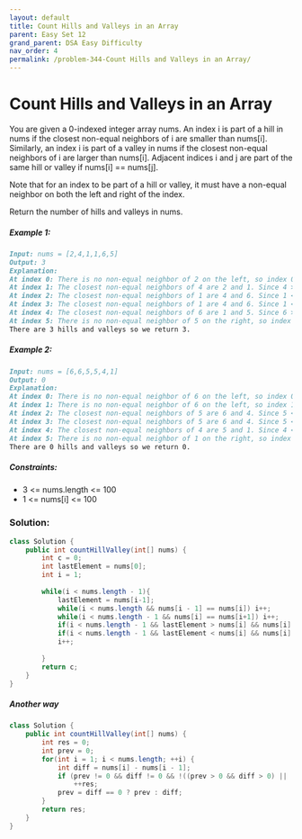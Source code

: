 ```yaml
---
layout: default
title: Count Hills and Valleys in an Array
parent: Easy Set 12
grand_parent: DSA Easy Difficulty
nav_order: 4
permalink: /problem-344-Count Hills and Valleys in an Array/
---
```

# Count Hills and Valleys in an Array
You are given a 0-indexed integer array nums. An index i is part of a hill in nums if the closest non-equal neighbors of i are smaller than nums[i]. Similarly, an index i is part of a valley in nums if the closest non-equal neighbors of i are larger than nums[i]. Adjacent indices i and j are part of the same hill or valley if nums[i] == nums[j].

Note that for an index to be part of a hill or valley, it must have a non-equal neighbor on both the left and right of the index.

Return the number of hills and valleys in nums.

##### Example 1:
```markdown
Input: nums = [2,4,1,1,6,5]
Output: 3
Explanation:
At index 0: There is no non-equal neighbor of 2 on the left, so index 0 is neither a hill nor a valley.
At index 1: The closest non-equal neighbors of 4 are 2 and 1. Since 4 > 2 and 4 > 1, index 1 is a hill.
At index 2: The closest non-equal neighbors of 1 are 4 and 6. Since 1 < 4 and 1 < 6, index 2 is a valley.
At index 3: The closest non-equal neighbors of 1 are 4 and 6. Since 1 < 4 and 1 < 6, index 3 is a valley, but note that it is part of the same valley as index 2.
At index 4: The closest non-equal neighbors of 6 are 1 and 5. Since 6 > 1 and 6 > 5, index 4 is a hill.
At index 5: There is no non-equal neighbor of 5 on the right, so index 5 is neither a hill nor a valley.
There are 3 hills and valleys so we return 3.
```
##### Example 2:
```markdown
Input: nums = [6,6,5,5,4,1]
Output: 0
Explanation:
At index 0: There is no non-equal neighbor of 6 on the left, so index 0 is neither a hill nor a valley.
At index 1: There is no non-equal neighbor of 6 on the left, so index 1 is neither a hill nor a valley.
At index 2: The closest non-equal neighbors of 5 are 6 and 4. Since 5 < 6 and 5 > 4, index 2 is neither a hill nor a valley.
At index 3: The closest non-equal neighbors of 5 are 6 and 4. Since 5 < 6 and 5 > 4, index 3 is neither a hill nor a valley.
At index 4: The closest non-equal neighbors of 4 are 5 and 1. Since 4 < 5 and 4 > 1, index 4 is neither a hill nor a valley.
At index 5: There is no non-equal neighbor of 1 on the right, so index 5 is neither a hill nor a valley.
There are 0 hills and valleys so we return 0.
```
##### Constraints:
* 3 <= nums.length <= 100
* 1 <= nums[i] <= 100

### Solution:
```java
class Solution {
    public int countHillValley(int[] nums) {
        int c = 0;
        int lastElement = nums[0];
        int i = 1;
        
        while(i < nums.length - 1){
            lastElement = nums[i-1];
            while(i < nums.length && nums[i - 1] == nums[i]) i++;
            while(i < nums.length - 1 && nums[i] == nums[i+1]) i++;
            if(i < nums.length - 1 && lastElement > nums[i] && nums[i] < nums[i+1]) c++;
            if(i < nums.length - 1 && lastElement < nums[i] && nums[i] > nums[i+1]) c++;
            i++;
            
        }
        return c;
    }
}
```
##### Another way
```java
class Solution {
    public int countHillValley(int[] nums) {
        int res = 0;
        int prev = 0;
        for(int i = 1; i < nums.length; ++i) {
            int diff = nums[i] - nums[i - 1];
            if (prev != 0 && diff != 0 && !((prev > 0 && diff > 0) || (prev < 0 && diff < 0)))
                ++res;
            prev = diff == 0 ? prev : diff;
        }
        return res;
    }
}
```